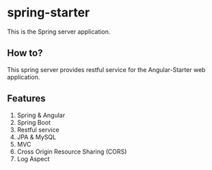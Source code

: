 # spring-starter

This is the Spring server application.

## How to?

This spring server provides restful service for the Angular-Starter web application.

## Features

1. Spring & Angular
2. Spring Boot
3. Restful service
4. JPA & MySQL
5. MVC
6. Cross Origin Resource Sharing (CORS)
7. Log Aspect
